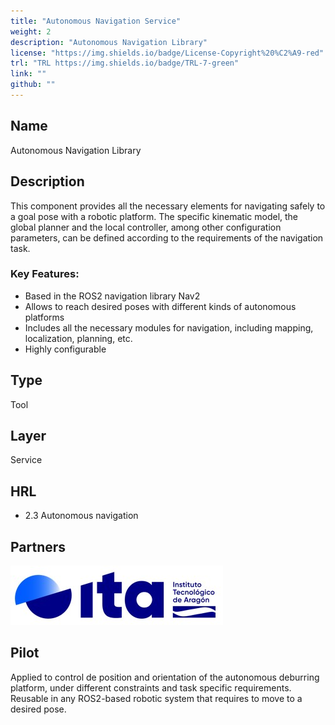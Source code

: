 ```yaml
---
title: "Autonomous Navigation Service"
weight: 2
description: "Autonomous Navigation Library"
license: "https://img.shields.io/badge/License-Copyright%20%C2%A9-red"
trl: "TRL https://img.shields.io/badge/TRL-7-green"
link: ""
github: ""
---
```


## Name
Autonomous Navigation Library

## Description
This component provides all the necessary elements for navigating safely to a goal pose with a robotic platform. The specific kinematic model, the global planner and the local controller, among other configuration parameters, can be defined according to the requirements of the navigation task.

### Key Features:
- Based in the ROS2 navigation library Nav2
- Allows to reach desired poses with different kinds of autonomous platforms
- Includes all the necessary modules for navigation, including mapping, localization, planning, etc.
- Highly configurable


## Type
Tool

## Layer
Service

## HRL
-	2.3 Autonomous navigation

## Partners
![ITA Logo](/images/ita/italogo.jpg)

## Pilot

Applied to control de position and orientation of the autonomous deburring platform, under different constraints and task specific requirements. Reusable in any ROS2-based robotic system that requires to move to a desired pose.
